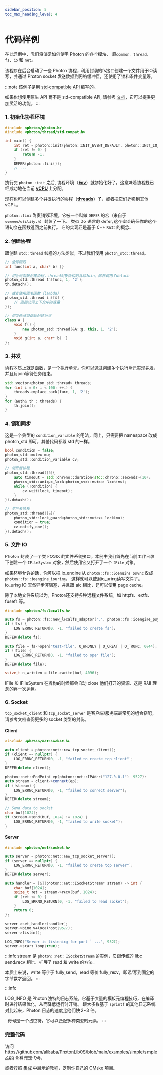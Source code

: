 ```yaml
---
sidebar_position: 5
toc_max_heading_level: 4
---
```


# 代码样例

在此示例中，我们将演示如何使用 Photon 的各个模块， 即`common`、`thread`、`fs`、`io` 和 `net`。

该程序在后台启动了一些 Photon 协程，利用封装的fs接口创建一个文件用于IO读写，并通过 Photon socket 发送数据到网络缓冲区，还使用了锁和条件变量等。

:::note
该例子是用 [std-compatible API](../api/std-compatible-api) 编写的。

如果你想使用原生 API 而不是 std-compatible API, 请参考 [文档](../api/thread#thread_create11)，它可以提供更加灵活的功能。
:::

### 1. 初始化协程环境

```cpp
#include <photon/photon.h>
#include <photon/thread/std-compat.h>

int main() {
	int ret = photon::init(photon::INIT_EVENT_DEFAULT, photon::INIT_IO_NONE);
    if (ret != 0) {
        return -1;
    }
    DEFER(photon::fini());
    // ...
}
```

执行完 `photon::init` 之后, 协程环境（[**Env**](../api/env)）就初始化好了，这意味着协程栈已经成功地在当前 [**vCPU**](../api/vcpu-and-multicore) 上分配。

现在你可以创建多个并发执行的协程（[**threads**](../api/thread)）了，或者把它们迁移到其他 vCPU。

`photon::fini` 负责销毁环境，它被一个叫做 `DEFER` 的宏（来自于`common/utility.h`）封装了一下。
类似 Go 语言的 defer, 这个宏会确保你的这个语句会在函数返回之前执行。 它的实现正是基于 C++ `RAII` 的概念。

### 2. 创建协程

跟创建 `std::thread` 线程的方法类似，不过我们使用 `photon_std::thread`。

```cpp
// 全局函数
int func(int a, char* b) {}

// 用全局函数创建协程，thread对象析构时自动Join，除非调用了detach
photon_std::thread th(func, 1, '2');
th.detach();

// 或者使用匿名函数（lambda）
photon_std::thread th([&] {
    // 直接访问上下文中的变量
});

// 用类的成员函数创建协程
class A {
    void f() {
        new photon_std::thread(&A::g, this, 1, '2');
    }
    void g(int a, char* b) {}
};
```

### 3. 并发

协程本质上就是函数，是一个执行单元。你可以通过创建多个执行单元实现并发，并且用join等待任务结束。

```cpp
std::vector<photon_std::thread> threads;
for (int i = 0; i < 100; ++i) {
    threads.emplace_back(func, 1, '2');
}
for (auth& th : threads) {
    th.join();
}
```

### 4. 锁和同步

这是一个典型的 `condition_variable` 的用法，同上，只需要把 namespace 改成 photon_std 即可，其他代码都跟 std 的一样。

```cpp
bool condition = false;
photon_std::mutex mu;
photon_std::condition_variable cv;

// 消费者协程
photon_std::thread([&]{
    auto timeout = std::chrono::duration<std::chrono::seconds>(10);
    photon_std::unique_lock<photon_std::mutex> lock(mu);
    while (!condition) {
        cv.wait(lock, timeout);
    }
}).detach();

// 生产者协程
photon_std::thread([&]{
    photon_std::lock_guard<photon_std::mutex> lock(mu);
    condition = true;
    cv.notify_one();
}).detach();
```

### 5. 文件 IO

Photon 封装了一个类 POSIX 的文件系统接口。本例中我们首先在当前工作目录下创建一个 `IFileSystem` 对象，然后使用它又打开了一个 `IFile` 对象。

如果环境允许的话，你可以把 io_engine 从 `photon::fs::ioengine_psync` 改成 `photon::fs::ioengine_iouring`，
这样就可以使用io_uring读写文件了。io_uring IO 天然异步非阻塞，并且跟 aio 相比，还可以使用 page cache。

除了本地文件系统以为，Photon还支持多种远程文件系统，如 httpfs、extfs、fusefs 等。

```cpp
#include <photon/fs/localfs.h>

auto fs = photon::fs::new_localfs_adaptor(".", photon::fs::ioengine_psync);
if (!fs) {
    LOG_ERRNO_RETURN(0, -1, "failed to create fs");
}
DEFER(delete fs);

auto file = fs->open("test-file", O_WRONLY | O_CREAT | O_TRUNC, 0644);
if (!file) {
    LOG_ERRNO_RETURN(0, -1, "failed to open file");
}
DEFER(delete file);

ssize_t n_written = file->write(buf, 4096);
```

IFile 和 IFileSystem 在析构的时候都会自动 close 他们打开的资源，这是 RAII 理念的再一次运用。

### 6. Socket

`tcp_socket_client` 和 `tcp_socket_server` 是客户端/服务端最常见的组合搭配， 请参考文档查阅更多的 socket 类型的封装。

#### Client

```cpp
#include <photon/net/socket.h>

auto client = photon::net::new_tcp_socket_client();
if (client == nullptr) {
    LOG_ERRNO_RETURN(0, -1, "failed to create tcp client");
}
DEFER(delete client);

photon::net::EndPoint ep{photon::net::IPAddr("127.0.0.1"), 9527};
auto stream = client->connect(ep);
if (!stream) {
    LOG_ERRNO_RETURN(0, -1, "failed to connect server");
}
DEFER(delete stream);

// Send data to socket
char buf[1024];
if (stream->send(buf, 1024) != 1024) {
    LOG_ERRNO_RETURN(0, -1, "failed to write socket");
}
```

#### Server

```cpp
#include <photon/net/socket.h>

auto server = photon::net::new_tcp_socket_server();
if (server == nullptr) {
    LOG_ERRNO_RETURN(0, -1, "failed to create tcp server");
}
DEFER(delete server);

auto handler = [&](photon::net::ISocketStream* stream) -> int {       
    char buf[1024];
    ssize_t ret = stream->recv(buf, 1024);
    if (ret <= 0) {
        LOG_ERRNO_RETURN(0, -1, "failed to read socket");
    }     
    return 0;
};

server->set_handler(handler);
server->bind_v4localhost(9527);
server->listen();

LOG_INFO("Server is listening for port ` ...", 9527);
server->start_loop(true);
```

:::info
stream 是 `photon::net::ISocketStream` 的实例，它跟传统的 libc send/recv 相比，扩展了 read 和 write 的方法。

本质上来说，write 等价于 fully_send，read 等价 fully_recv，即读/写到固定的字节数才返回。
:::

:::info

LOG_INFO 是 Photon 独特的日志系统，它基于大量的模板元编程技巧，在编译时进行结果优化，从而降低运行时开销。
跟大多数基于 `sprintf` 的其他日志系统对比起来，Photon 日志的速度比他们快 2~3 倍。

\` 符号是一个占位符，它可以匹配多种类型的元素。
:::

### 完整代码

访问 https://github.com/alibaba/PhotonLibOS/blob/main/examples/simple/simple.cpp 查看完整代码。

或者按照 [集成](./how-to-integrate.md) 中展示的教程，定制你自己的 CMake 项目。 
